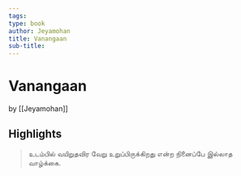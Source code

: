 ```yaml
---
tags: 
type: book
author: Jeyamohan
title: Vanangaan
sub-title: 
---
```


# Vanangaan
by [[Jeyamohan]]

## Highlights
> உடம்பில் வயிறுதவிர வேறு உறுப்பிருக்கிறது என்ற நினைப்பே இல்லாத வாழ்க்கை.
